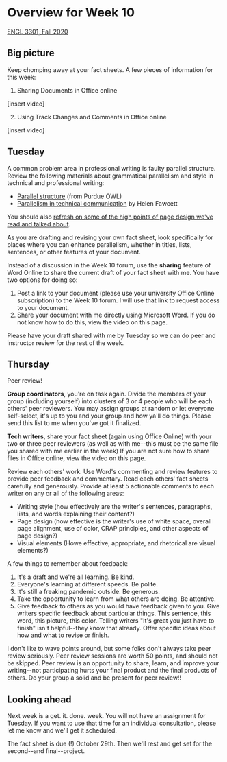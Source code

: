 # Overview for Week 10

[ENGL 3301, Fall 2020](../calendar.html)

## Big picture

Keep chomping away at your fact sheets. A few pieces of information for this week:

1. Sharing Documents in Office online

[insert video]

2. Using Track Changes and Comments in Office online

[insert video]

## Tuesday

A common problem area in professional writing is faulty parallel structure. Review the following materials about grammatical parallelism and style in technical and professional writing:

- [Parallel structure](https://owl.purdue.edu/owl/subject_specific_writing/professional_technical_writing/parallel_structure.html) (from Purdue OWL)
- [Parallelism in technical communication](https://helenfawcett.com/effective-rhetoric-effective-writing-parallelism-in-technical-communication/) by Helen Fawcett

You should also [refresh on some of the high points of page design we've read and talked about](https://alg.manifoldapp.org/read/open-technical-communication/section/b0b869d2-479c-44aa-b370-25b91e470c42).

As you are drafting and revising your own fact sheet, look specifically for places where you can enhance parallelism, whether in titles, lists, sentences, or other features of your document.

Instead of a discussion in the Week 10 forum, use the **sharing** feature of Word Online to share the current draft of your fact sheet with me. You have two options for doing so:

1. Post a link to your document (please use your university Office Online subscription) to the Week 10 forum. I will use that link to request access to your document.
2. Share your document with me directly using Microsoft Word. If you do not know how to do this, view the video on this page.

Please have your draft shared with me by Tuesday so we can do peer and instructor review for the rest of the week.

## Thursday

Peer review!

**Group coordinators**, you're on task again. Divide the members of your group (including yourself) into clusters of 3 or 4 people who will be each others' peer reviewers. You may assign groups at random or let everyone self-select, it's up to you and your group and how ya'll do things. Please send this list to me when you've got it finalized.

**Tech writers**, share your fact sheet (again using Office Online) with your two or three peer reviewers (as well as with me--this must be the same file you shared with me earlier in the week) If you are not sure how to share files in Office online, view the video on this page.

Review each others' work. Use Word's commenting and review features to provide peer feedback and commentary. Read each others' fact sheets carefully and generously. Provide at least 5 actionable comments to each writer on any or all of the following areas:
- Writing style (how effectively are the writer's sentences, paragraphs, lists, and words explaining their content?)
- Page design (how effective is the writer's use of white space, overall page alignment, use of color, CRAP principles, and other aspects of page design?)
- Visual elements (Howe effective, appropriate, and rhetorical are visual elements?)

A few things to remember about feedback:
1. It's a draft and we're all learning. Be kind.
2. Everyone's learning at different speeds. Be polite.
3. It's still a freaking pandemic outside. Be generous.
4. Take the opportunity to learn from what others are doing. Be attentive.
5. Give feedback to others as you would have feedback given to you. Give writers specific feedback about particular things. This sentence, this word, this picture, this color. Telling writers "It's great you just have to finish" isn't helpful--they know that already. Offer specific ideas about how and what to revise or finish.

I don't like to wave points around, but some folks don't always take peer review seriously.  Peer review sessions are worth 50 points, and should not be skipped. Peer review is an opportunity to share, learn, and improve your writing--not participating hurts your final product and the final products of others. Do your group a solid and be present for peer review!!

## Looking ahead

Next week is a get. it. done. week. You will not have an assignment for Tuesday. If you want to use that time for an individual consultation, please let me know and we'll get it scheduled.

The fact sheet is due (!) October 29th. Then we'll rest and get set for the second--and final--project.
